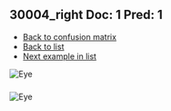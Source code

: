 ## 30004_right Doc: 1 Pred: 1
- [Back to confusion matrix](https://github.com/juliandewit/kaggle_retinopathy/blob/master/matrix.md)
- [Back to list](https://github.com/juliandewit/kaggle_retinopathy/blob/master/lists/11/list.md)
- [Next example in list](https://github.com/juliandewit/kaggle_retinopathy/blob/master/lists/11/30/301_right.md)

![Eye](https://retinopaty.blob.core.windows.net/size1024/30004_right_1.jpeg)

### 

![Eye]()

